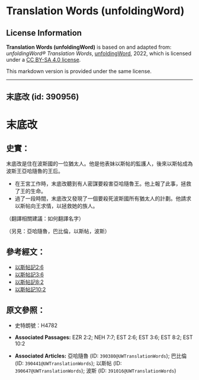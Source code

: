 # Translation Words (unfoldingWord)

## License Information

**Translation Words (unfoldingWord)** is based on and adapted from: _unfoldingWord® Translation Words_, [unfoldingWord](https://unfoldingword.org/utw), 2022, which is licensed under a [CC BY-SA 4.0 license](https://creativecommons.org/licenses/by-sa/4.0/legalcode.en).

This markdown version is provided under the same license.



--------------------------------

## 末底改 (id: 390956)

末底改
===

史實：
---

末底改是住在波斯國的一位猶太人。他是他表妹以斯帖的監護人，後來以斯帖成為波斯王亞哈隨魯的王后。

* 在王宮工作時，末底改聽到有人密謀要殺害亞哈隨魯王。他上報了此事，拯救了王的生命。
* 過了一段時間，末底改又發現了一個要殺死波斯國所有猶太人的計劃。他請求以斯帖向王求情，以拯救她的族人。

（翻譯相關建議：如何翻譯名字）

（另見：亞哈隨魯，巴比倫，以斯帖，波斯）

參考經文：
-----

* [以斯帖記2:6](https://ref.ly/Esth2:6)
* [以斯帖記3:6](https://ref.ly/Esth3:6)
* [以斯帖記8:2](https://ref.ly/Esth8:2)
* [以斯帖記10:2](https://ref.ly/Esth10:2)

原文參照：
-----

* 史特朗號：H4782

* **Associated Passages:** EZR 2:2; NEH 7:7; EST 2:6; EST 3:6; EST 8:2; EST 10:2
* **Associated Articles:** 亞哈隨魯 (ID: `390380@UWTranslationWords`); 巴比倫 (ID: `390441@UWTranslationWords`); 以斯帖 (ID: `390647@UWTranslationWords`); 波斯 (ID: `391016@UWTranslationWords`)

